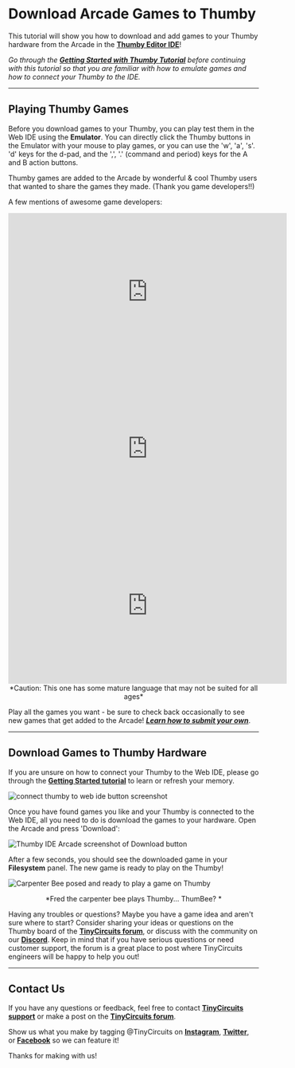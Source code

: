# Download Arcade Games to Thumby

This tutorial will show you how to download and add games to your Thumby hardware from the Arcade in the [**Thumby Editor IDE**](https://tinycircuits.github.io/ "Thumby Editor")! 

*Go through the [**Getting Started with Thumby Tutorial**](https://tinycircuits.com/blogs/learn/thumby-getting-started-tutorial "Thumby getting started tutorial") before continuing with this tutorial so that you are familiar with how to emulate games and how to connect your Thumby to the IDE.*


---

## Playing Thumby Games

Before you download games to your Thumby, you can play test them in the Web IDE using the **Emulator**. You can directly click the Thumby buttons in the Emulator with your mouse to play games, or you can use the 'w', 'a', 's'. 'd' keys for the d-pad, and the ',', '.' (command and period) keys for the A and B action buttons.

Thumby games are added to the Arcade by wonderful & cool Thumby users that wanted to share the games they made. (Thank you game developers!!)

A few mentions of awesome game developers:

<center><iframe width="560" height="315" src="https://www.youtube.com/embed/3JsQ5FkIWRI" title="YouTube video player" frameborder="0" allow="accelerometer; autoplay; clipboard-write; encrypted-media; gyroscope; picture-in-picture" allowfullscreen></iframe></center>

<center><iframe width="560" height="315" src="https://www.youtube.com/embed/4MuQfzmPXts" title="YouTube video player" frameborder="0" allow="accelerometer; autoplay; clipboard-write; encrypted-media; gyroscope; picture-in-picture" allowfullscreen></iframe></center>

<center><iframe width="560" height="315" src="https://www.youtube.com/embed/dEVXW3sdPtM" title="YouTube video player" frameborder="0" allow="accelerometer; autoplay; clipboard-write; encrypted-media; gyroscope; picture-in-picture" allowfullscreen></iframe></center>
<center>*Caution: This one has some mature language that may not be suited for all ages*</center>

Play all the games you want - be sure to check back occasionally to see new games that get added to the Arcade! [_**Learn how to submit your own**_](https://tinycircuits.com/blogs/learn/thumby-tutorial-submitting-a-game "How to submit thumby games using github tutorial").

---

## Download Games to Thumby Hardware


If you are unsure on how to connect your Thumby to the Web IDE, please go through the **[Getting Started tutorial](https://tinycircuits.com/blogs/learn/thumby-getting-started-tutorial "thumby getting started tutorial")** to learn or refresh your memory. 

![connect thumby to web ide button screenshot](https://cdn.shopify.com/s/files/1/1125/2198/files/Connect-Thumby-steps-2.png?v=1641501335)

Once you have found games you like and your Thumby is connected to the Web IDE, all you need to do is download the games to your hardware. Open the Arcade and press 'Download':

![Thumby IDE Arcade screenshot of Download button](https://cdn.shopify.com/s/files/1/1125/2198/files/thumby-download-arcade-button.png?v=1642200083)

After a few seconds, you should see the downloaded game in your **Filesystem** panel. The new game is ready to play on the Thumby!

![Carpenter Bee posed and ready to play a game on Thumby](https://cdn.shopify.com/s/files/1/1125/2198/files/DSC01678.jpg?v=1642200460)
<center>*Fred the carpenter bee plays Thumby... ThumBee?  *</center>


Having any troubles or questions? Maybe you have a game idea and aren't sure where to start? Consider sharing your ideas or questions on the Thumby board of the **[TinyCircuits forum](http://forum.tinycircuits.com/index.php "TinyCircuits Arduino forum")**, or discuss with the community on our **[Discord](https://discord.gg/vzf3wQXVvm "Link to join the tinycircuits Discord")**. Keep in mind that if you have serious questions or need customer support, the forum is a great place to post where TinyCircuits engineers will be happy to help you out!

---

## Contact Us


If you have any questions or feedback, feel free to contact **[TinyCircuits support](https://tinycircuits.com/pages/contact-us "TinyCircuits email and contact form")** or make a post on the **[TinyCircuits forum](http://forum.tinycircuits.com/index.php "TinyCircuits Arduino forum")**.

Show us what you make by tagging @TinyCircuits on **[Instagram](https://www.instagram.com/tinycircuits/)**, [**Twitter**](https://twitter.com/tinycircuits), or [**Facebook**](https://www.facebook.com/TinyCircuits/) so we can feature it!

Thanks for making with us!